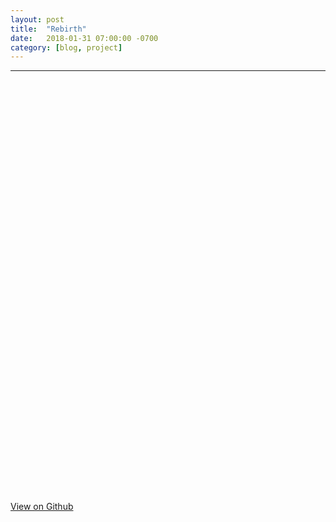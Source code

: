 ```yaml
---
layout: post
title:  "Rebirth"
date:   2018-01-31 07:00:00 -0700
category: [blog, project]
---
```


---

<iframe width="960" height="660px" style="margin-left: -100px;" src="" frameborder="0"></iframe>

<a href="">View on Github</a>